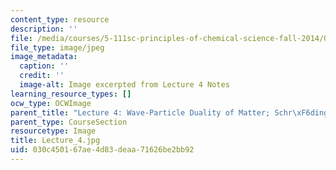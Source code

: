 ```yaml
---
content_type: resource
description: ''
file: /media/courses/5-111sc-principles-of-chemical-science-fall-2014/030c450167ae4d83deaa71626be2bb92_Lecture_4.jpg
file_type: image/jpeg
image_metadata:
  caption: ''
  credit: ''
  image-alt: Image excerpted from Lecture 4 Notes
learning_resource_types: []
ocw_type: OCWImage
parent_title: "Lecture 4: Wave-Particle Duality of Matter; Schr\xF6dinger Equation"
parent_type: CourseSection
resourcetype: Image
title: Lecture_4.jpg
uid: 030c4501-67ae-4d83-deaa-71626be2bb92
---
```

